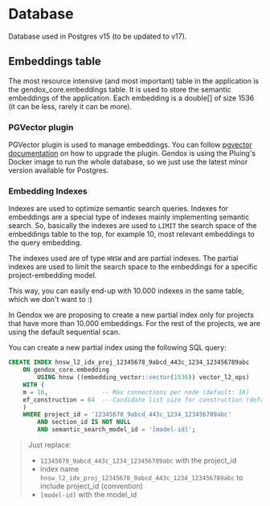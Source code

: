 # Database


Database used in Postgres v15 (to be updated to v17). 

## Embeddings table

The most resource intensive (and most important) table in the application is the gendox_core.embeddings table.
It is used to store the semantic embeddings of the application. Each embedding is a double[] of size 1536 (it can be less, rarely it can be more).

### PGVector plugin

PGVector plugin is used to manage embeddings. You can follow [pgvector documentation](https://github.com/pgvector/pgvector?tab=readme-ov-file#docker-1) on how to upgrade the plugin.
Gendox is using the Pluing's Docker image to run the whole database, so we just use the latest minor version available for Postgres.

### Embedding Indexes

Indexes are used to optimize semantic search queries. Indexes for embeddings are a special type of indexes mainly implementing semantic search. So, basically the indexes are used to `LIMIT` the search space of the embeddings table to the top, for example 10, most relevant embeddings to the query embedding.

The indexes used are of type `HNSW` and are partial indexes. The partial indexes are used to limit the search space to the embeddings for a specific project-embedding model.

This way, you can easily end-up with 10.000 indexes in the same table, which we don't want to :)

In Gendox we are proposing to create a new partial index only for projects that have more than 10.000 embeddings. For the rest of the projects, we are using the default sequential scan.

You can create a new partial index using the following SQL query:

```sql
CREATE INDEX hnsw_l2_idx_proj_12345678_9abcd_443c_1234_123456789abc
    ON gendox_core.embedding
        USING hnsw ((embedding_vector::vector(1536)) vector_l2_ops)
    WITH (
    m = 16,               -- Max connections per node (default: 16)
    ef_construction = 64  -- Candidate list size for construction (default: 64)
    )
    WHERE project_id = '12345678_9abcd_443c_1234_123456789abc'
        AND section_id IS NOT NULL
        AND semantic_search_model_id = '[model-id]';
```

> Just replace:
> - `12345678_9abcd_443c_1234_123456789abc` with the project_id
> - index name `hnsw_l2_idx_proj_12345678_9abcd_443c_1234_123456789abc` to include project_id (convention)
> - `[model-id]` with the model_id

